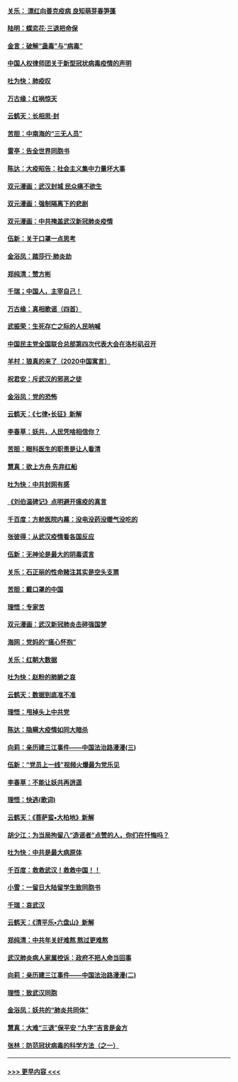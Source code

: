 #### [关乐： 漂红向善克疫病 良知萌芽春笋蓬](../pages/nsc993/n11865710.md?t=02131702) 
#### [陆明：蝶恋花‧三退把命保](../pages/nsc993/n11865673.md?t=02131702) 
#### [金言：破解“蛊毒”与“病毒”](../pages/nsc993/n11864103.md?t=02131702) 
#### [中国人权律师团关于新型冠状病毒疫情的声明](../pages/nsc993/n11864249.md?t=02131702) 
#### [吐为快：肺疫叹](../pages/nsc993/n11864027.md?t=02131702) 
#### [万古缘：红祸惊天](../pages/nsc993/n11864079.md?t=02131702) 
#### [云鹤天：长相思‧封](../pages/nsc993/n11864006.md?t=02131702) 
#### [苦胆：中南海的“三无人员”](../pages/nsc993/n11862997.md?t=02131702) 
#### [雷亭：告全世界同胞书](../pages/nsc993/n11862572.md?t=02131702) 
#### [陈达：大疫昭告：社会主义集中力量坏大事](../pages/nsc993/n11859419.md?t=02131702) 
#### [双元漫画：武汉封城 民众痛不欲生](../pages/nsc993/n11859287.md?t=02131702) 
#### [双元漫画：强制隔离下的悲剧](../pages/nsc993/n11859244.md?t=02131702) 
#### [双元漫画：中共掩盖武汉新冠肺炎疫情](../pages/nsc993/n11858249.md?t=02131702) 
#### [伍新：关于口罩一点思考](../pages/nsc993/n11859195.md?t=02131702) 
#### [金浴凤：踏莎行‧肺炎劫](../pages/nsc993/n11858227.md?t=02131702) 
#### [郑纯清：赞方彬](../pages/nsc993/n11856803.md?t=02131702) 
#### [千瑞；中国人，主宰自己！](../pages/nsc993/n11856793.md?t=02131702) 
#### [万古缘：真相歌谣（四首）](../pages/nsc993/n11856263.md?t=02131702) 
#### [武振荣：生死存亡之际的人民呐喊](../pages/nsc993/n11856256.md?t=02131702) 
#### [中国民主党全国联合总部第四次代表大会在洛杉矶召开](../pages/nsc993/n11856344.md?t=02131702) 
#### [羊村：狼真的来了（2020中国寓言）](../pages/nsc993/n11856229.md?t=02131702) 
#### [祝君安：斥武汉的邪恶之徒](../pages/nsc993/n11855861.md?t=02131702) 
#### [金浴凤：党的恐怖](../pages/nsc993/n11855849.md?t=02131702) 
#### [云鹤天：《七律▪长征》新解](../pages/nsc993/n11855479.md?t=02131702) 
#### [李春草：妖共，人民凭啥相信你？](../pages/nsc993/n11855196.md?t=02131702) 
#### [苦胆：眼科医生的职责是让人看清](../pages/nsc993/n11853840.md?t=02131702) 
#### [慧真：欲上方舟 先弃红船](../pages/nsc993/n11853483.md?t=02131702) 
#### [吐为快：中共封网有感](../pages/nsc993/n11852575.md?t=02131702) 
#### [《刘伯温碑记》点明避开瘟疫的真言](../pages/nsc993/n11852128.md?t=02131702) 
#### [千百度：方舱医院内幕：没电没药没暖气没吃的](../pages/nsc993/n11850211.md?t=02131702) 
#### [张彼得：从武汉疫情看各国反应](../pages/nsc993/n11850102.md?t=02131702) 
#### [伍新：无神论是最大的阴毒谎言](../pages/nsc993/n11846129.md?t=02131702) 
#### [关乐：石正丽的性命赌注其实是空头支票](../pages/nsc993/n11846109.md?t=02131702) 
#### [苦胆：戴口罩的中国](../pages/nsc993/n11845576.md?t=02131702) 
#### [理悟：专家苦](../pages/nsc993/n11845564.md?t=02131702) 
#### [双元漫画：武汉新冠肺炎击碎强国梦](../pages/nsc993/n11843320.md?t=02131702) 
#### [海网：党妈的“瘟心怀抱”](../pages/nsc993/n11840740.md?t=02131702) 
#### [关乐：红朝大数据](../pages/nsc993/n11840675.md?t=02131702) 
#### [吐为快：赵粉的肺腑之哀](../pages/nsc993/n11840618.md?t=02131702) 
#### [云鹤天：数据到底准不准](../pages/nsc993/n11840325.md?t=02131702) 
#### [理悟：甩掉头上中共党](../pages/nsc993/n11838826.md?t=02131702) 
#### [陈达：隐瞒大疫情如同大暗杀](../pages/nsc993/n11838771.md?t=02131702) 
#### [向莉：亲历建三江事件——中国法治路漫漫(三)](../pages/nsc993/n11831825.md?t=02131702) 
#### [伍新：“党员上一线”视频火爆最为党乐见](../pages/nsc993/n11838200.md?t=02131702) 
#### [李春草：不能让妖共再逍遥](../pages/nsc993/n11838102.md?t=02131702) 
#### [理悟：快逃(歌词)](../pages/nsc993/n11838083.md?t=02131702) 
#### [云鹤天：《菩萨蛮▪大柏地》新解](../pages/nsc993/n11838059.md?t=02131702) 
#### [胡少江：为当局拘留八“造谣者”点赞的人，你们在忏悔吗？](../pages/nsc993/n11836801.md?t=02131702) 
#### [吐为快：中共是最大病原体](../pages/nsc993/n11836748.md?t=02131702) 
#### [千百度：救救武汉！救救中国！！](../pages/nsc993/n11836145.md?t=02131702) 
#### [小雪：一留日大陆留学生致同胞书](../pages/nsc993/n11834624.md?t=02131702) 
#### [千瑞：哀武汉](../pages/nsc993/n11833647.md?t=02131702) 
#### [云鹤天：《清平乐▪六盘山》新解](../pages/nsc993/n11833611.md?t=02131702) 
#### [郑纯清：中共年关好难熬 熬过更难熬](../pages/nsc993/n11833489.md?t=02131702) 
#### [武汉肺炎病人家属控诉：政府不把人命当回事](../pages/nsc993/n11833205.md?t=02131702) 
#### [向莉：亲历建三江事件——中国法治路漫漫(二)](../pages/nsc993/n11829102.md?t=02131702) 
#### [理悟：致武汉同胞](../pages/nsc993/n11831522.md?t=02131702) 
#### [金浴凤：妖共的“肺炎共同体”](../pages/nsc993/n11829448.md?t=02131702) 
#### [慧真：大难“三退”保平安 “九字”吉言是金方](../pages/nsc993/n11829501.md?t=02131702) 
#### [张林：防范冠状病毒的科学方法（之一）](../pages/nsc993/n11828618.md?t=02131702) 

----
#### [ >>> 更早内容 <<< ](../indexes/nsc993-earlier.md)
